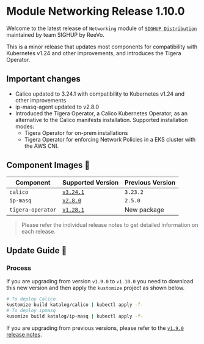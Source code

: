 # Module Networking Release 1.10.0

Welcome to the latest release of `Networking` module of [`SIGHUP
Distribution`](https://github.com/sighupio/distribution) maintained by team
SIGHUP by ReeVo.

This is a minor release that updates most components for compatibility with Kubernetes v1.24 and other improvements, and introduces the Tigera Operator.

## Important changes

- Calico updated to 3.24.1 with compatibility to Kubernetes v1.24 and other improvements
- ip-masq-agent updated to v2.8.0
- Introduced the Tigera Operator, a Calico Kubernetes Operator, as an alternative to the Calico manifests installation. Supported installation modes:
  - Tigera Operator for on-prem installations
  - Tigera Operator for enforcing Network Policies in a EKS cluster with the AWS CNI.

## Component Images 🚢

| Component         | Supported Version                                                                | Previous Version |
| ----------------- | -------------------------------------------------------------------------------- | ---------------- |
| `calico`          | [`v3.24.1`](https://projectcalico.docs.tigera.io/archive/v3.24/release-notes/)   | `3.23.2`         |
| `ip-masq`         | [`v2.8.0`](https://github.com/kubernetes-sigs/ip-masq-agent/releases/tag/v2.5.0) | `2.5.0`          |
| `tigera-operator` | [`v1.28.1`](https://github.com/tigera/operator/releases/tag/v1.28.2)             | New package      |

> Please refer the individual release notes to get detailed information on each release.

## Update Guide 🦮

### Process

If you are upgrading from version `v1.9.0` to `v1.10.0` you need to download this new version and then apply the `kustomize` project as shown below.

```bash
# To deploy Calico
kustomize build katalog/calico | kubectl apply -f-
# To deploy ipmasq
kusomize build katalog/ip-masq | kubectl apply -f-
```

If you are upgrading from previous versions, please refer to the [`v1.9.0` release notes](https://github.com/sighupio/module-networking/releases/tag/v1.9.0).
